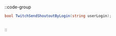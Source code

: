 ::code-group
  ```csharp [Method]
  bool TwitchSendShoutoutByLogin(string userLogin);
  ```
  ```csharp [Example]

  ```
::